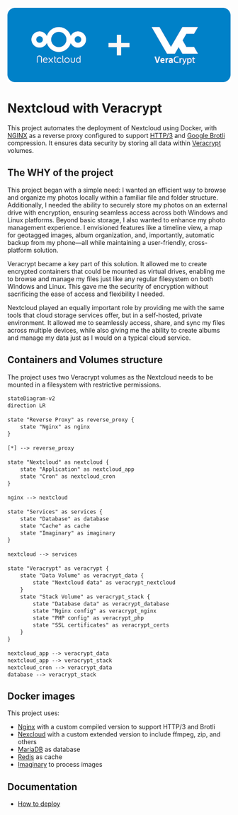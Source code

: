 ![](docs/images/nextcloud-veracrypt-header.png)

# Nextcloud with Veracrypt

This project automates the deployment of Nextcloud using Docker, with [NGINX](https://nginx.org/en/) as a reverse proxy configured to support [HTTP/3](https://en.wikipedia.org/wiki/HTTP/3) and [Google Brotli](https://github.com/google/brotli) compression. It ensures data security by storing all data within [Veracrypt](https://www.veracrypt.fr/en/Home.html) volumes.

## The WHY of the project

This project began with a simple need: I wanted an efficient way to browse and organize my photos locally within a familiar file and folder structure. Additionally, I needed the ability to securely store my photos on an external drive with encryption, ensuring seamless access across both Windows and Linux platforms. Beyond basic storage, I also wanted to enhance my photo management experience. I envisioned features like a timeline view, a map for geotagged images, album organization, and, importantly, automatic backup from my phone—all while maintaining a user-friendly, cross-platform solution.

Veracrypt became a key part of this solution. It allowed me to create encrypted containers that could be mounted as virtual drives, enabling me to browse and manage my files just like any regular filesystem on both Windows and Linux. This gave me the security of encryption without sacrificing the ease of access and flexibility I needed.

Nextcloud played an equally important role by providing me with the same tools that cloud storage services offer, but in a self-hosted, private environment. It allowed me to seamlessly access, share, and sync my files across multiple devices, while also giving me the ability to create albums and manage my data just as I would on a typical cloud service.

## Containers and Volumes structure

The project uses two Veracrypt volumes as the Nextcloud needs to be mounted in a filesystem with restrictive permissions.

```mermaid
stateDiagram-v2
direction LR

state "Reverse Proxy" as reverse_proxy {
    state "Nginx" as nginx
}

[*] --> reverse_proxy

state "Nextcloud" as nextcloud {
    state "Application" as nextcloud_app
    state "Cron" as nextcloud_cron
}

nginx --> nextcloud

state "Services" as services {
    state "Database" as database
    state "Cache" as cache
    state "Imaginary" as imaginary
}

nextcloud --> services

state "Veracrypt" as veracrypt {
    state "Data Volume" as veracrypt_data {
        state "Nextcloud data" as veracrypt_nextcloud
    }
    state "Stack Volume" as veracrypt_stack {
        state "Database data" as veracrypt_database
        state "Nginx config" as veracrypt_nginx
        state "PHP config" as veracrypt_php
        state "SSL certificates" as veracrypt_certs
    }
}

nextcloud_app --> veracrypt_data
nextcloud_app --> veracrypt_stack
nextcloud_cron --> veracrypt_data
database --> veracrypt_stack
```

## Docker images

This project uses:

- [Nginx](https://hub.docker.com/r/macbre/nginx-http3) with a custom compiled version to support HTTP/3 and Brotli
- [Nexcloud](https://hub.docker.com/_/nextcloud) with a custom extended version to include ffmpeg, zip, and others
- [MariaDB](https://hub.docker.com/_/mariadb) as database
- [Redis](https://hub.docker.com/_/redis) as cache
- [Imaginary](https://github.com/h2non/imaginary) to process images

## Documentation

- [How to deploy](docs/how-to-deploy.md)
